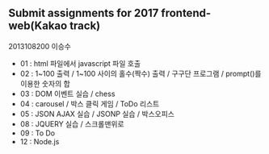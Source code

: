 ## Submit assignments for 2017 frontend-web(Kakao track)
2013108200 이승수 

+ 01 : html 파일에서 javascript 파일 호출
+ 02 : 1\~100 출력 / 1\~100 사이의 홀수(짝수) 출력 / 구구단 프로그램 / prompt()를 이용한 숫자의 합
+ 03 : DOM 이벤트 실습 / chess
+ 04 : carousel / 박스 클릭 게임 / ToDo 리스트
+ 05 : JSON AJAX 실습 / JSONP 실습 / 박스오피스
+ 08 : JQUERY 실습 / 스크롤맨위로
+ 09 : To Do
+ 12 : Node.js
